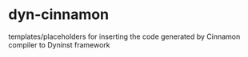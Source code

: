 # dyn-cinnamon
templates/placeholders for inserting the code generated by Cinnamon compiler to Dyninst framework
